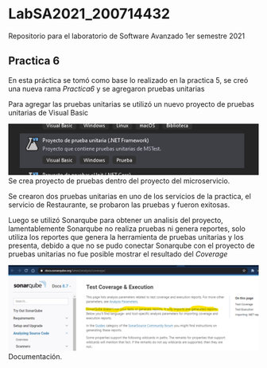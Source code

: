 # LabSA2021_200714432
Repositorio para el laboratorio de Software Avanzado 1er semestre 2021

## Practica 6
En esta práctica se tomó como base lo realizado en la practica 5, se creó una nueva rama _Practica6_ y se agregaron pruebas unitarias

Para agregar las pruebas unitarias se utilizó un nuevo proyecto de pruebas unitarias de Visual Basic

![test](https://github.com/kalabajouie/LabSA2021_200714432/blob/Practica6/test.png)
Se crea proyecto de pruebas dentro del proyecto del microservicio.


Se crearon dos pruebas unitarias en uno de los servicios de la practica, el servicio de Restaurante, se probaron las pruebas y fueron exitosas.

Luego se utilizó Sonarqube para obtener un analisis del proyecto, lamentablemente Sonarqube no realiza pruebas ni genera reportes, solo utiliza los reportes que genera la herramienta de pruebas unitarias y los presenta, debido a que no se pudo conectar Sonarqube con el proyecto de pruebas unitarias no fue posible mostrar el resultado del _Coverage_

![test](https://github.com/kalabajouie/LabSA2021_200714432/blob/Practica6/sonar.png)
Documentación.
